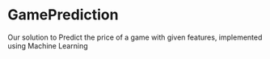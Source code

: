 # GamePrediction
Our solution to Predict the price of a game with given features, implemented using Machine Learning
